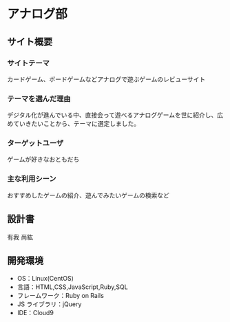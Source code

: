 # アナログ部

## サイト概要

### サイトテーマ

カードゲーム、ボードゲームなどアナログで遊ぶゲームのレビューサイト

### テーマを選んだ理由

デジタル化が進んでいる中、直接会って遊べるアナログゲームを世に紹介し、広めていきたいことから、テーマに選定しました。

### ターゲットユーザ

ゲームが好きなおともだち

### 主な利用シーン

おすすめしたゲームの紹介、遊んでみたいゲームの検索など

## 設計書

有我 尚紘

## 開発環境

- OS：Linux(CentOS)
- 言語：HTML,CSS,JavaScript,Ruby,SQL
- フレームワーク：Ruby on Rails
- JS ライブラリ：jQuery
- IDE：Cloud9


